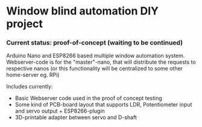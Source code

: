 # Window blind automation DIY project

### Current status: proof-of-concept (waiting to be continued)

Arduino Nano and ESP8266 based multiple window automation system.
Webserver-code is for the "master"-nano, that will distribute the requests to
respective nanos (or this functionality will be centralized to some other 
home-server eg. RPi)

Includes currently:
 - Basic Webserver code used in the proof of concept testing
 - Some kind of PCB-board layout that supports LDR, Potentiometer input and servo output + ESP8266-plugin
 - 3D-printable adapter between servo and D-shaft
